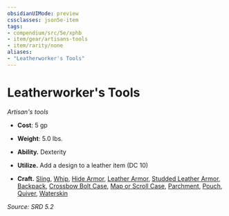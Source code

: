 ```yaml
---
obsidianUIMode: preview
cssclasses: json5e-item
tags:
- compendium/src/5e/xphb
- item/gear/artisans-tools
- item/rarity/none
aliases: 
- "Leatherworker's Tools"
---
```

# Leatherworker's Tools
*Artisan's tools*  

- **Cost**: 5 gp
- **Weight**: 5.0 lbs.

- **Ability.** Dexterity  
- **Utilize.** Add a design to a leather item (DC 10)  
- **Craft.** [Sling](compendium/items/sling-xphb.md), [Whip](compendium/items/whip-xphb.md), [Hide Armor](compendium/items/hide-armor-xphb.md), [Leather Armor](compendium/items/leather-armor-xphb.md), [Studded Leather Armor](compendium/items/studded-leather-armor-xphb.md), [Backpack](compendium/items/backpack-xphb.md), [Crossbow Bolt Case](compendium/items/crossbow-bolt-case-xphb.md), [Map or Scroll Case](compendium/items/map-or-scroll-case-xphb.md), [Parchment](compendium/items/parchment-xphb.md), [Pouch](compendium/items/pouch-xphb.md), [Quiver](compendium/items/quiver-xphb.md), [Waterskin](compendium/items/waterskin-xphb.md)  

*Source: SRD 5.2*